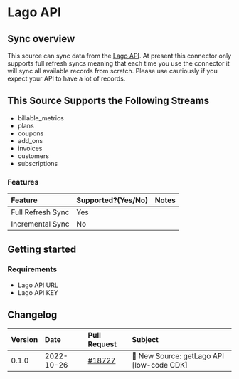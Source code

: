 # Lago API

## Sync overview

This source can sync data from the [Lago API](https://doc.getlago.com/docs/guide/intro/welcome). At present this connector only supports full refresh syncs meaning that each time you use the connector it will sync all available records from scratch. Please use cautiously if you expect your API to have a lot of records.

## This Source Supports the Following Streams

 * billable_metrics
 * plans
 * coupons
 * add_ons
 * invoices
 * customers
 * subscriptions

### Features

| Feature | Supported?\(Yes/No\) | Notes |
| :--- | :--- | :--- |
| Full Refresh Sync | Yes |  |
| Incremental Sync | No |  |


## Getting started

### Requirements
* Lago API URL
* Lago API KEY

## Changelog

| Version | Date       | Pull Request                                              | Subject                                    |
| :------ | :--------- | :-------------------------------------------------------- | :----------------------------------------- |
| 0.1.0   | 2022-10-26 | [#18727](https://github.com/airbytehq/airbyte/pull/18727) | 🎉 New Source: getLago API [low-code CDK] |